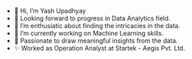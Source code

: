 - 👋 Hi, I’m Yash Upadhyay
- 👀 Looking forward to progress in Data Analytics field.
- 🌱 I’m enthusiatic about finding the intricacies in the data.
- 🔭 I’m currently working on Machine Learning skills.
- 🤔 Passionate to draw meaningful insights from the data.
- ✨ Worked as Operation Analyst at Startek - Aegis Pvt. Ltd.

<!---
Yash-0223/Yash-0223 is a ✨ special ✨ repository because its `README.md` (this file) appears on your GitHub profile.
You can click the Preview link to take a look at your changes.
--->
